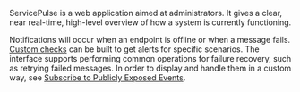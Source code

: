 ServicePulse is a web application aimed at administrators. It gives a clear, near real-time, high-level overview of how a system is currently functioning.

Notifications will occur when an endpoint is offline or when a message fails. [Custom checks](/monitoring/custom-checks/) can be built to get alerts for specific scenarios. The interface supports performing common operations for failure recovery, such as retrying failed messages. In order to display and handle them in a custom way, see [Subscribe to Publicly Exposed Events](/servicecontrol/contracts.md).
